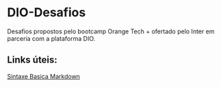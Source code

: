 # DIO-Desafios
Desafios propostos pelo bootcamp Orange Tech + ofertado pelo Inter em parceria com a plataforma DIO.

## Links úteis:
[Sintaxe Basica Markdown](https://www.markdownguide.org/basic-syntax/)
